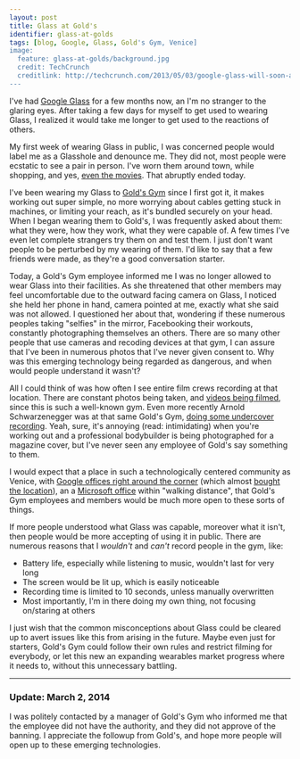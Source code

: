 ```yaml
---
layout: post
title: Glass at Gold's
identifier: glass-at-golds
tags: [blog, Google, Glass, Gold's Gym, Venice]
image:
  feature: glass-at-golds/background.jpg
  credit: TechCrunch
  creditlink: http://techcrunch.com/2013/05/03/google-glass-will-soon-also-let-iphone-users-access-navigation-and-text-messages/
---
```


I've had [Google Glass](//www.google.com/glass/) for a few months now, an I'm no stranger to the glaring eyes. After taking a few days for myself to get used to wearing Glass, I realized it would take me longer to get used to the reactions of others.

<!-- excerpt -->

My first week of wearing Glass in public, I was concerned people would label me as a Glasshole and denounce me. They did not, most people were ecstatic to see a pair in person. I've worn them around town, while shopping, and yes, [even the movies](//www.theverge.com/2014/1/21/5331748/google-glass-wearing-movie-patron-questioned-for-piracy). That abruptly ended today.

I've been wearing my Glass to [Gold's Gym](//www.goldsgym.com/) since I first got it, it makes working out super simple, no more worrying about cables getting stuck in machines, or limiting your reach, as it's bundled securely on your head. When I began wearing them to Gold's, I was frequently asked about them: what they were, how they work, what they were capable of. A few times I've even let complete strangers try them on and test them. I just don't want people to be perturbed by my wearing of them. I'd like to say that a few friends were made, as they're a good conversation starter.

Today, a Gold's Gym employee informed me I was no longer allowed to wear Glass into their facilities. As she threatened that other members may feel uncomfortable due to the outward facing camera on Glass, I noticed she held her phone in hand, camera pointed at me, exactly what she said was not allowed. I questioned her about that, wondering if these numerous peoples taking "selfies" in the mirror, Facebooking their workouts, constantly photographing themselves an others. There are so many other people that use cameras and recoding devices at that gym, I can assure that I've been in numerous photos that I've never given consent to. Why was this emerging technology being regarded as dangerous, and when would people understand it wasn't?

All I could think of was how often I see entire film crews recording at that location. There are constant photos being taken, and [videos being filmed](//www.youtube.com/results?search_query=golds%20gym), since this is such a well-known gym. Even more recently Arnold Schwarzenegger was at that same Gold's Gym, [doing some undercover recording](//www.huffingtonpost.com/2014/01/21/arnold-schwarzenegger-reddit-ama_n_4640304.html). Yeah, sure, it's annoying (read: intimidating) when you're working out and a professional bodybuilder is being photographed for a magazine cover, but I've never seen any employee of Gold's say something to them.

I would expect that a place in such a technologically centered community as Venice, with [Google offices right around the corner](//www.google.com/maps/preview/place/Google+Los+Angeles) (which almost [bought the location](//www.laweekly.com/informer/2012/05/15/confirmed-google-will-take-over-golds-gym-in-venice-plus-170000-square-feet-of-surrounding-real-estate)), an a [Microsoft office](//www.yovenice.com/2012/11/12/microsoft-is-moving-to-venice-beach/) within "walking distance", that Gold's Gym employees and members would be much more open to these sorts of things.

If more people understood what Glass was capable, moreover what it isn't, then people would be more accepting of using it in public. There are numerous reasons that I *wouldn't* and *can't* record people in the gym, like:

* Battery life, especially while listening to music, wouldn't last for very long
* The screen would be lit up, which is easily noticeable
* Recording time is limited to 10 seconds, unless manually overwritten
* Most importantly, I'm in there doing my own thing, not focusing on/staring at others

I just wish that the common misconceptions about Glass could be cleared up to avert issues like this from arising in the future. Maybe even just for starters, Gold's Gym could follow their own rules and restrict filming for everybody, or let this new an expanding wearables market progress where it needs to, without this unnecessary battling.

- - -

### Update: March 2, 2014

I was politely contacted by a manager of Gold's Gym who informed me that the employee did not have the authority, and they did not approve of the banning. I appreciate the followup from Gold's, and hope more people will open up to these emerging technologies.
